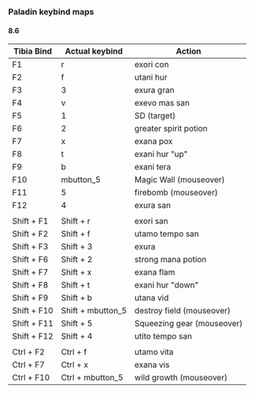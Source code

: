 ### Paladin keybind maps

#### 8.6


| Tibia Bind  | Actual keybind    | Action                     |
| ----------- | ----------------- | -------------------------- |
| F1          | r                 | exori con                  |
| F2          | f                 | utani hur                  |
| F3          | 3                 | exura gran                 |
| F4          | v                 | exevo mas san              |
| F5          | 1                 | SD (target)                |
| F6          | 2                 | greater spirit potion      |
| F7          | x                 | exana pox                  |
| F8          | t                 | exani hur "up"             |
| F9          | b                 | exani tera                 |
| F10         | mbutton_5         | Magic Wall (mouseover)     |
| F11         | 5                 | firebomb (mouseover)       |
| F12         | 4                 | exura san                  |
|             |                   |                            |
| Shift + F1  | Shift + r         | exori san                  |
| Shift + F2  | Shift + f         | utamo tempo san            |
| Shift + F3  | Shift + 3         | exura                      |
| Shift + F6  | Shift + 2         | strong mana potion         |
| Shift + F7  | Shift + x         | exana flam                 |
| Shift + F8  | Shift + t         | exani hur "down"           |
| Shift + F9  | Shift + b         | utana vid                  |
| Shift + F10 | Shift + mbutton_5 | destroy field (mouseover)  |
| Shift + F11 | Shift + 5         | Squeezing gear (mouseover) |
| Shift + F12 | Shift + 4         | utito tempo san            |
|             |                   |                            |
| Ctrl + F2   | Ctrl + f          | utamo vita                 | 
| Ctrl + F7   | Ctrl + x          | exana vis                  |
| Ctrl + F10  | Ctrl + mbutton_5  | wild growth (mouseover)    |

